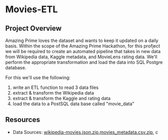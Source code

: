 # Movies-ETL

## Project Overview

Amazing Prime loves the dataset and wants to keep it updated on a daily basis. Within the scope of the Amazing Prime Hackathon, for this profject we will be required to create an automated pipeline that takes in new data from Wikipedia data, Kaggle metadata, and MovieLens rating data. We'll perform the appropriate transformation and load the data into SQL Postgre database.

For this we'll use the following:

1. write an ETL function to read 3 data files
2. extract & transform the Wikipedia data
3. extract & transform the Kaggle and rating data
4. load the data to a PostSQL data base called "movie_data"

## Resources
- Data Sources: [wikipedia-movies.json.zip](https://github.com/jbailey2705/Movies-ETL/files/9668534/wikipedia-movies.json.zip),[movies_metadata.csv.zip](https://github.com/jbailey2705/Movies-ETL/files/9668536/movies_metadata.csv.zip),  c


